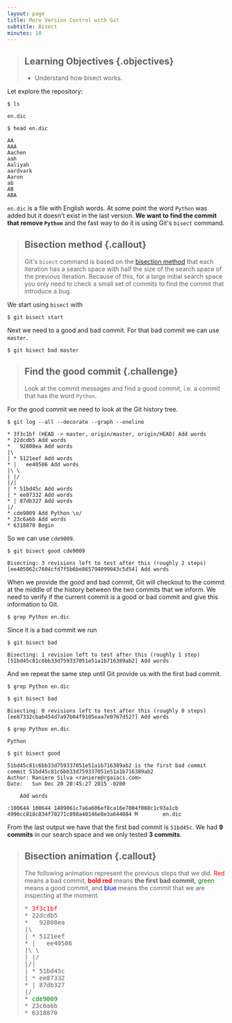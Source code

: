```yaml
---
layout: page
title: More Version Control with Git
subtitle: Bisect
minutes: 10
---
```

> ## Learning Objectives {.objectives}
>
> * Understand how bisect works.

Let explore the repository:

~~~ {.shell}
$ ls
~~~
~~~ {.output}
en.dic
~~~
~~~ {.shell}
$ head en.dic
~~~
~~~ {.output}
AA
AAA
Aachen
aah
Aaliyah
aardvark
Aaron
ab
AB
ABA
~~~

`en.dic` is a file with English words.
At some point the word `Python` was added
but it doesn't exist in the last version.
**We want to find the commit that remove `Python`**
and the fast way to do it is using Git's `bisect` command.

> ## Bisection method {.callout}
>
> Git's `bisect` command is based on the [bisection method](https://en.wikipedia.org/wiki/Bisection_method)
> that each iteration has a search space with half the size of the
> search space of the previous iteration.
> Because of this, for a large initial search space you only need to check a
> small set of commits to find the commit that introduce a bug.

We start using `bisect` with

~~~ {.bash}
$ git bisect start
~~~

Next we need to a good and bad commit.
For that bad commit we can use `master`.

~~~ {.bash}
$ git bisect bad master
~~~

> ## Find the good commit {.challenge}
>
> Look at the commit messages and find a good commit,
> i.e. a commit that has the word `Python`.

For the good commit we need to look at the Git history tree.

~~~ {.bash}
$ git log --all --decorate --graph --oneline
~~~
~~~ {.output}
* 3f3c1bf (HEAD -> master, origin/master, origin/HEAD) Add words
* 22dcdb5 Add words
*   92808ea Add words
|\  
| * 5121eef Add words
* |   ee40506 Add words
|\ \  
| |/  
|/|   
| * 51bd45c Add words
| * ee87332 Add words
* | 87db327 Add words
|/  
* cde9009 Add Python \o/
* 23c6a6b Add words
* 6318870 Begin
~~~

So we can use `cde9009`.

~~~ {.bash}
$ git bisect good cde9009
~~~
~~~ {.output}
Bisecting: 3 revisions left to test after this (roughly 2 steps)
[ee405062c7604cfd7f5b6be865794099043c5d54] Add words
~~~

When we provide the good and bad commit,
Git will checkout to the commit at the middle of the history
between the two commits that we inform.
We need to verify if the current commit is a good or bad commit
and give this information to Git.

~~~ {.bash}
$ grep Python en.dic
~~~

Since it is a bad commit we run

~~~ {.bash}
$ git bisect bad
~~~
~~~ {.output}
Bisecting: 1 revision left to test after this (roughly 1 step)
[51bd45c81c6bb33d759337051e51a1b716389ab2] Add words
~~~

And we repeat the same step until Git provide us with the first bad commit.

~~~ {.bash}
$ grep Python en.dic
~~~
~~~ {.bash}
$ git bisect bad
~~~
~~~ {.output}
Bisecting: 0 revisions left to test after this (roughly 0 steps)
[ee87332cbab454d7a97b04f9105eaa7e0767d527] Add words
~~~
~~~ {.bash}
$ grep Python en.dic
~~~
~~~ {.output}
Python
~~~
~~~ {.bash}
$ git bisect good
~~~
~~~ {.output}
51bd45c81c6bb33d759337051e51a1b716389ab2 is the first bad commit
commit 51bd45c81c6bb33d759337051e51a1b716389ab2
Author: Raniere Silva <raniere@rgaiacs.com>
Date:   Sun Dec 20 20:45:27 2015 -0200

    Add words

:100644 100644 1489061c7a6a606ef8ca16e7004f008c1c93a1cb 4996cc818c834f70271c898a40146e8e3a644084 M        en.dic
~~~

From the last output we have that the first bad commit is `51bd45c`.
We had **9 commits** in our search space and we only tested **3 commits**.

> ## Bisection animation {.callout}
>
> The following animation represent the previous steps that we did.
> <span style="color:red">Red</span> means a bad commit,
> <span style="color:red; font-weight:bold">bold red</span> means **the first bad commit**,
> <span style="color:green">green</span> means a good commit,
> and <span style="color:blue">blue</span> means the commit that we are inspecting at the moment.
>
> <pre>
> * <span style="color:red">3f3c1bf</span>
> * 22dcdb5
> *   92808ea
> |\  
> | * 5121eef
> * |   <span id="bisect-1">ee40506</span>
> |\ \  
> | |/  
> |/|   
> | * <span id="bisect-2">51bd45c</span>
> | * <span id="bisect-3">ee87332</span>
> * | 87db327
> |/  
> * <span style="color:green">cde9009</span>
> * 23c6a6b
> * 6318870
> </pre>

<script>
var timeStep = 1000;

function iteration0() {
var nodeList = [1, 2, 3];
var node;
for (i of nodeList) {
node = document.getElementById("bisect-" + i);
node.style.color = "";
node.style.fontWeight = "normal";
}
}

function iteration1() {
node = document.getElementById("bisect-1");
node.style.color = "blue";
}

function iteration2() {
node = document.getElementById("bisect-1");
node.style.color = "red";

node = document.getElementById("bisect-2");
node.style.color = "blue";
}

function iteration3() {
node = document.getElementById("bisect-2");
node.style.color = "red";

node = document.getElementById("bisect-3");
node.style.color = "blue";
}

function iteration4() {
node = document.getElementById("bisect-3");
node.style.color = "green";

node = document.getElementById("bisect-2");
node.style.fontWeight = "bold";
}

function bisectLoop() {
iteration0();
setTimeout(iteration1, timeStep * 1);
setTimeout(iteration2, timeStep * 2);
setTimeout(iteration3, timeStep * 3);
setTimeout(iteration4, timeStep * 4);
}

window.setInterval(bisectLoop, timeStep * 5);
</script>
